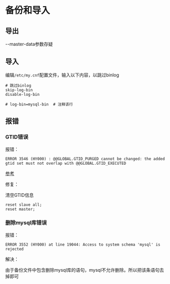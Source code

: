 # 备份和导入

## 导出

--master-data参数存疑

## 导入

编辑`/etc/my.cnf`配置文件，输入以下内容，以跳过binlog

``` config
# 跳过binlog
skip-log-bin
disable-log-bin

# log-bin=mysql-bin  # 注释该行
```

## 报错

### GTID错误

报错：

``` show
ERROR 3546 (HY000) : @@GLOBAL.GTID_PURGED cannot be changed: the added gtid set must not overlap with @@GLOBAL.GTID_EXECUTED
```

[参考](http://docs.lvrui.io/2016/10/28/%E5%BC%80%E5%90%AFGTID%E7%9A%84%E6%83%85%E5%86%B5%E4%B8%8B%E5%AF%BC%E5%87%BA%E5%AF%BC%E5%85%A5%E5%BA%93%E7%9A%84%E6%B3%A8%E6%84%8F%E4%BA%8B%E9%A1%B9/)

修复：

清空GTID信息

``` mysql
reset slave all;
reset master;
```

### 删除mysql库错误

报错：

``` show
ERROR 3552 (HY000) at line 19044: Access to system schema 'mysql' is rejected
```

解决：

由于备份文件中包含删除mysql库的语句，mysql不允许删除。所以把该条语句去掉即可